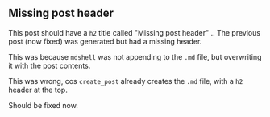 ## Missing post header


This post should have a `h2` title called "Missing post header" .. The previous post (now fixed) was generated but had a missing header.

This was because `mdshell` was not appending to the `.md` file, but overwriting it with the post contents.

This was wrong, cos `create_post` already creates the `.md` file, with a `h2` header at the top.

Should be fixed now.


